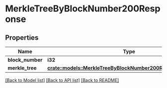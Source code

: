 # MerkleTreeByBlockNumber200Response

## Properties

Name | Type | Description | Notes
------------ | ------------- | ------------- | -------------
**block_number** | **i32** |  | 
**merkle_tree** | [**crate::models::MerkleTreeByBlockNumber200ResponseMerkleTree**](merkleTreeByBlockNumber_200_response_merkleTree.md) |  | 

[[Back to Model list]](../README.md#documentation-for-models) [[Back to API list]](../README.md#documentation-for-api-endpoints) [[Back to README]](../README.md)


